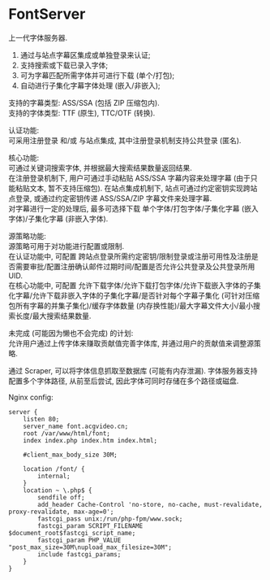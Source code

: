# FontServer

上一代字体服务器.
1. 通过与站点字幕区集成或单独登录来认证;
2. 支持搜索或下载已录入字体;
3. 可为字幕匹配所需字体并可进行下载 (单个/打包);
4. 自动进行子集化字幕字体处理 (嵌入/非嵌入);

支持的字幕类型: ASS/SSA (包括 ZIP 压缩包内).  
支持的字体类型: TTF (原生), TTC/OTF (转换).

认证功能:  
可采用注册登录 和/或 与站点集成, 其中注册登录机制支持公共登录 (匿名).

核心功能:  
可通过关键词搜索字体, 并根据最大搜索结果数量返回结果.  
在注册登录机制下, 用户可通过手动粘贴 ASS/SSA 字幕内容来处理字幕 (由于只能粘贴文本, 暂不支持压缩包). 在站点集成机制下, 站点可通过约定密钥实现跨站点登录, 或通过约定密钥传递 ASS/SSA/ZIP 字幕文件来处理字幕.  
对字幕进行一定的处理后, 最多可选择下载 单个字体/打包字体/子集化字幕 (嵌入字体)/子集化字幕 (非嵌入字体).

源策略功能:  
源策略可用于对功能进行配置或限制.  
在认证功能中, 可配置 跨站点登录所需约定密钥/限制登录或注册可用性及注册是否需要审批/配置注册确认邮件过期时间/配置是否允许公共登录及公共登录所用 UID.  
在核心功能中, 可配置 允许下载字体/允许下载打包字体/允许下载嵌入字体的子集化字幕/允许下载非嵌入字体的子集化字幕/是否针对每个字幕子集化 (可针对压缩包所有字幕的并集子集化)/缓存字体数量 (内存换性能)/最大字幕文件大小/最小搜索长度/最大搜索结果数量.

未完成 (可能因为懒也不会完成) 的计划:  
允许用户通过上传字体来赚取贡献值完善字体库, 并通过用户的贡献值来调整源策略.

通过 Scraper, 可以将字体信息抓取至数据库 (可能有内存泄漏). 字体服务器支持配置多个字体路径, 从前至后尝试, 因此字体可同时存储在多个路径或磁盘.

Nginx config:
```
server {
	listen 80;
	server_name font.acgvideo.cn;
	root /var/www/html/font;
	index index.php index.htm index.html;

	#client_max_body_size 30M;

	location /font/ {
		internal;
	}
	location ~ \.php$ {
		sendfile off;
		add_header Cache-Control 'no-store, no-cache, must-revalidate, proxy-revalidate, max-age=0';
		fastcgi_pass unix:/run/php-fpm/www.sock;
		fastcgi_param SCRIPT_FILENAME $document_root$fastcgi_script_name;
		fastcgi_param PHP_VALUE "post_max_size=30M\nupload_max_filesize=30M";
		include fastcgi_params;
	}
}
```

